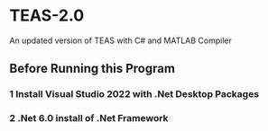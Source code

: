 # TEAS-2.0
An updated version of TEAS with C# and MATLAB Compiler
## Before Running this Program
### 1 Install Visual Studio 2022 with .Net Desktop Packages
### 2 .Net 6.0 install of .Net Framework